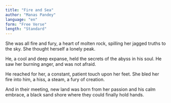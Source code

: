 ```yaml
---
title: "Fire and Sea"
author: "Manas Pandey"
language: "en"
form: "Free Verse"
length: "Standard"
---
```

She was all fire and fury,
a heart of molten rock,
spilling her jagged truths to the sky.
She thought herself a lonely peak.

He, a cool and deep expanse,
held the secrets of the abyss in his soul.
He saw her burning anger,
and was not afraid.

He reached for her,
a constant, patient touch upon her feet.
She bled her fire into him,
a hiss, a steam, a fury of creation.

And in their meeting,
new land was born from her passion
and his calm embrace,
a black sand shore where they could finally hold hands.
